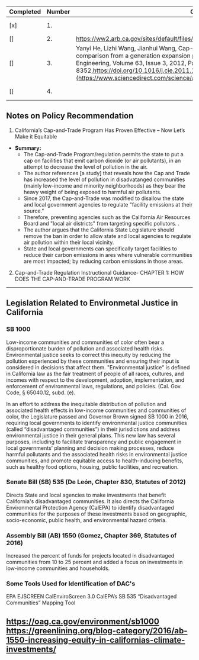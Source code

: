|Completed|Number| Citation| Link|
|---|---|---|---| 
|[x] |1. ||https://bppj.berkeley.edu/2020/04/10/californias-cap-and-trade-program-has-proven-effective-now-lets-make-it-equitable/|
|[] |2. | https://ww2.arb.ca.gov/sites/default/files/classic//cc/capandtrade/guidance/chapter1.pdf| 
|[] |3. |Yanyi He, Lizhi Wang, Jianhui Wang, Cap-and-trade vs. carbon taxes: A quantitative comparison from a generation expansion planning perspective, Computers & Industrial Engineering, Volume 63, Issue 3, 2012, Pages 708-716, ISSN 0360-8352,https://doi.org/10.1016/j.cie.2011.10.005.(https://www.sciencedirect.com/science/article/pii/S0360835211002920)|https://www.sciencedirect.com/science/article/pii/S0360835211002920|
|[] |4. | | https://ww2.arb.ca.gov/our-work/programs/cap-and-trade-program/cap-and-trade-regulation| 
## Notes on Policy Recommendation 
1. California’s Cap-and-Trade Program Has Proven Effective – Now Let’s Make it Equitable  
* **Summary:** 
    * The Cap-and-Trade Program/regulation permits the state to put a cap on facilities that emit carbon dioxide (or air pollutants), in an attempt to decrease the level of pollution in the air. 
    * The author references [a study] that reveals how the Cap and Trade has increased the level of pollution in disadvatanged communities (mainly low-income and minority neighborhoods) as they bear the heavy weight of being exposed to harmful air pollutants. 
    * Since 2017, the Cap-and-Trade was modified to disallow the state and local government agencies to regulate "facility emissions at their source."
    * Therefore, preventing agencies such as the California Air Resources Board and "local air districts" from targeting specific pollutors. .  
    * The author argues that the California State Legislature should remove the ban in order to allow state and local agencies to regulate air pollution within their local vicinity. 
    * State and local governments can specifically target facilities to reduce their carbon emissions in ares where vulnerable communities are most impacted; by reducing carbon emissions in those areas. 

2. Cap-and-Trade Regulation Instructional Guidance- CHAPTER 1: HOW DOES THE CAP-AND-TRADE PROGRAM WORK

------
## Legislation Related to Environmetal Justice in California

### SB 1000
Low-income communities and communities of color often bear a disproportionate burden of pollution and associated health risks.  Environmental justice seeks to correct this inequity by reducing the pollution experienced by these communities and ensuring their input is considered in decisions that affect them. "Environmental justice" is defined in California law as the fair treatment of people of all races, cultures, and incomes with respect to the development, adoption, implementation, and enforcement of environmental laws, regulations, and policies. (Cal. Gov. Code, § 65040.12, subd. (e). 

In an effort to address the inequitable distribution of pollution and associated health effects in low-income communities and communities of color, the Legislature passed and Governor Brown signed SB 1000 in 2016, requiring local governments to identify environmental justice communities (called “disadvantaged communities”) in their jurisdictions and address environmental justice in their general plans.  This new law has several purposes, including to facilitate transparency and public engagement in local governments’ planning and decision making processes, reduce harmful pollutants and the associated health risks in environmental justice communities, and promote equitable access to health-inducing benefits, such as healthy food options, housing, public facilities, and recreation.


### Senate Bill (SB) 535 (De León, Chapter 830, Statutes of 2012) 
Directs State and local agencies to make investments that benefit California's disadvantaged communities. It also directs the California Environmental Protection Agency (CalEPA) to identify disadvantaged communities for the purposes of these investments based on geographic, socio-economic, public health, and environmental hazard criteria.

### Assembly Bill (AB) 1550 (Gomez, Chapter 369, Statutes of 2016)
Increased the percent of funds for projects located in disadvantaged communities from 10 to 25 percent and added a focus on investments in low-income communities and households.

### Some Tools Used for Identification of DAC's
EPA EJSCREEN
CalEnviroScreen 3.0 
CalEPA’s SB 535 “Disadvantaged Communities” Mapping Tool

https://oag.ca.gov/environment/sb1000
https://greenlining.org/blog-category/2016/ab-1550-increasing-equity-in-californias-climate-investments/ 
---------
